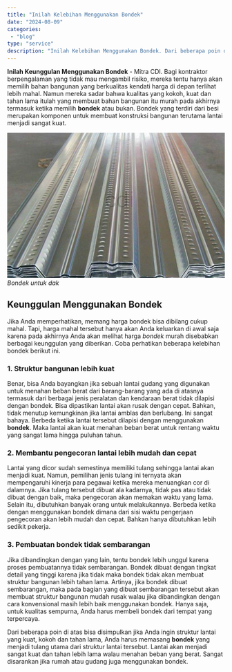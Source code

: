 ```yaml
---
title: "Inilah Kelebihan Menggunakan Bondek"
date: "2024-08-09"
categories:
 - "blog"
type: "service"
description: "Inilah Kelebihan Menggunakan Bondek. Dari beberapa poin di atas bisa disimpulkan jika Anda ingin struktur lantai yang kuat, kokoh dan tahan lama, Anda harus..."
---
```


**Inilah Keunggulan Menggunakan Bondek** - Mitra CDI. Bagi kontraktor berpengalaman yang tidak mau mengambil risiko, mereka tentu hanya akan memilih bahan bangunan yang berkualitas kendati harga di depan terlihat lebih mahal. Namun mereka sadar bahwa kualitas yang kokoh, kuat dan tahan lama itulah yang membuat bahan bangunan itu murah pada akhirnya termasuk ketika memilih **bondek** atau bukan. Bondek yang terdiri dari besi merupakan komponen untuk membuat konstruksi bangunan terutama lantai menjadi sangat kuat.

![Bondek untuk dak](/images/blog/bondek-0.75.jpg)
*Bondek untuk dak*

 ## Keunggulan Menggunakan Bondek

Jika Anda memperhatikan, memang harga bondek bisa dibilang cukup mahal. Tapi, harga mahal tersebut hanya akan Anda keluarkan di awal saja karena pada akhirnya Anda akan melihat harga _bondek_ murah disebabkan berbagai keunggulan yang diberikan. Coba perhatikan beberapa kelebihan bondek berikut ini.

### 1\. Struktur bangunan lebih kuat

Benar, bisa Anda bayangkan jika sebuah lantai gudang yang digunakan untuk menahan beban berat dari barang-barang yang ada di atasnya termasuk dari berbagai jenis peralatan dan kendaraan berat tidak dilapisi dengan bondek. Bisa dipastikan lantai akan rusak dengan cepat. Bahkan, tidak menutup kemungkinan jika lantai amblas dan berlubang. Ini sangat bahaya. Berbeda ketika lantai tersebut dilapisi dengan menggunakan **bondek**. Maka lantai akan kuat menahan beban berat untuk rentang waktu yang sangat lama hingga puluhan tahun.

### 2\. Membantu pengecoran lantai lebih mudah dan cepat

Lantai yang dicor sudah semestinya memiliki tulang sehingga lantai akan menjadi kuat. Namun, pemilihan jenis tulang ini ternyata akan mempengaruhi kinerja para pegawai ketika mereka menuangkan cor di dalamnya. Jika tulang tersebut dibuat ala kadarnya, tidak pas atau tidak dibuat dengan baik, maka pengecoran akan memakan waktu yang lama. Selain itu, dibutuhkan banyak orang untuk melakukannya. Berbeda ketika dengan menggunakan bondek dimana dari sisi waktu pengerjaan pengecoran akan lebih mudah dan cepat. Bahkan hanya dibutuhkan lebih sedikit pekerja.

### 3\. Pembuatan bondek tidak sembarangan

Jika dibandingkan dengan yang lain, tentu bondek lebih unggul karena proses pembuatannya tidak sembarangan. Bondek dibuat dengan tingkat detail yang tinggi karena jika tidak maka bondek tidak akan membuat struktur bangunan lebih tahan lama. Artinya, jika bondek dibuat sembarangan, maka pada bagian yang dibuat sembarangan tersebut akan membuat struktur bangunan mudah rusak walau jika dibandingkan dengan cara konvensional masih lebih baik menggunakan bondek. Hanya saja, untuk kualitas sempurna, Anda harus membeli bondek dari tempat yang terpercaya.

Dari beberapa poin di atas bisa disimpulkan jika Anda ingin struktur lantai yang kuat, kokoh dan tahan lama, Anda harus memasang **bondek** yang menjadi tulang utama dari struktur lantai tersebut. Lantai akan menjadi sangat kuat dan tahan lebih lama walau menahan beban yang berat. Sangat disarankan jika rumah atau gudang juga menggunakan bondek.

